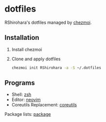 # dotfiles

RShirohara's dotfiles managed by [chezmoi](https://github.com/twpayne/chezmoi).

## Installation

1. Install chezmoi
2. Clone and apply dotfiles

   ```bash
   chezmoi init RShirohara -a -S ~/.dotfiles
   ```

## Programs

- Shell: [zsh](https://github.com/zsh-users/zsh)
- Editor: [neovim](https://github.com/neovim/neovim)
- Coreutils Replacement: [coreutils](./package/coreutils)

Package lists: [package](./package)
